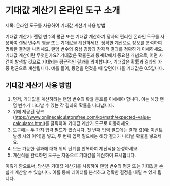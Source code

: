 기대값 계산기 온라인 도구 소개
=================

제목: 온라인 도구를 사용하여 기대값 계산기 사용 방법

기대값 계산기: 랜덤 변수의 평균 또는 기대값 계산하기 당사의 편리한 온라인 도구를 사용하여 랜덤 변수의 평균 또는 기대값을 계산하세요. 정확한 계산으로 정보를 분석하여 명확한 결정을 내리세요. 랜덤 변수의 중심 경향과 잠재적 결과를 정확하게 이해하세요. 기대값 계산이란 무엇인가요? 기대값은 확률론과 통계학에서 중요한 개념으로, 어떤 사건이 발생할 것으로 기대되는 평균적인 결과를 의미합니다. 기대값은 확률과 결과의 가중 평균으로 계산됩니다. 예를 들어, 동전을 던졌을 때 앞면이 나올 기대값은 0.5입니다.

기대값 계산기 사용 방법
-------------

1. 먼저, 기대값을 계산하려는 랜덤 변수의 확률 분포를 이해해야 합니다. 이는 해당 랜덤 변수가 나타날 수 있는 각 결과의 확률을 나타냅니다.
2. 위에 제공된 링크(<https://www.onlinecalculatorsfree.com/ko/math/expected-value-calculator.html>)를 클릭하여 기대값 계산기 도구로 이동하세요.
3. 도구에는 두 가지 입력 필드가 있습니다. 첫 번째 입력 필드에는 결과 값(예: 이벤트 발생 시의 이익)을 넣고, 두 번째 입력 필드에는 해당 결과가 나타날 확률을 넣으세요.
4. 모든 가능한 결과에 대해 위의 단계를 반복하여 계산식을 완성하세요.
5. 계산식을 완료하면 도구는 자동으로 기대값을 계산하여 표시합니다.

이렇게 함으로써, 당신은 기대값 계산기를 사용하여 랜덤 변수의 평균 또는 기대값을 손쉽게 계산할 수 있습니다. 이를 통해 데이터를 분석하고 정확한 결정을 내릴 수 있게 됩니다.